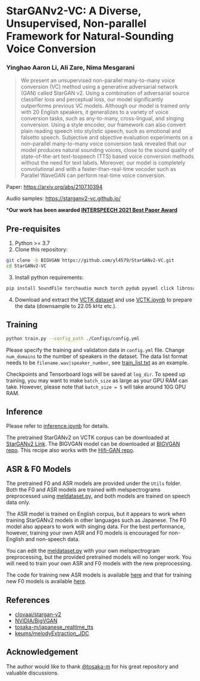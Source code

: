 # StarGANv2-VC: A Diverse, Unsupervised, Non-parallel Framework for Natural-Sounding Voice Conversion

### Yinghao Aaron Li, Ali Zare, Nima Mesgarani

> We present an unsupervised non-parallel many-to-many voice conversion (VC) method using a generative adversarial network (GAN) called StarGAN v2. Using a combination of adversarial source classifier loss and perceptual loss, our model significantly outperforms previous VC models. Although our model is trained only with 20 English speakers, it generalizes to a variety of voice conversion tasks, such as any-to-many, cross-lingual, and singing conversion. Using a style encoder, our framework can also convert plain reading speech into stylistic speech, such as emotional and falsetto speech. Subjective and objective evaluation experiments on a non-parallel many-to-many voice conversion task revealed that our model produces natural sounding voices, close to the sound quality of state-of-the-art text-tospeech (TTS) based voice conversion methods without the need for text labels. Moreover, our model is completely convolutional and with a faster-than-real-time vocoder such as Parallel WaveGAN can perform real-time voice conversion.

Paper: https://arxiv.org/abs/2107.10394

Audio samples: https://starganv2-vc.github.io/

***Our work has been awarded [INTERSPEECH 2021 Best Paper Award](https://www.interspeech2021.org/best-student-paper-awards)**

## Pre-requisites
1. Python >= 3.7
2. Clone this repository:
```bash
git clone -b BIGVGAN https://github.com/yl4579/StarGANv2-VC.git
cd StarGANv2-VC
```
3. Install python requirements: 
```bash
pip install SoundFile torchaudio munch torch pydub pyyaml click librosa 
```
4. Download and extract the [VCTK dataset](https://datashare.ed.ac.uk/handle/10283/3443) 
and use [VCTK.ipynb](https://github.com/yl4579/StarGANv2-VC/blob/BIGVGAN/Data/VCTK.ipynb) to prepare the data (downsample to 22.05 kHz etc.). 

## Training
```bash
python train.py --config_path ./Configs/config.yml
```
Please specify the training and validation data in `config.yml` file. Change `num_domains` to the number of speakers in the dataset. The data list format needs to be `filename.wav|speaker_number`, see [train_list.txt](https://github.com/yl4579/StarGANv2-VC/blob/BIGVGAN/Data/train_list.txt) as an example. 

Checkpoints and Tensorboard logs will be saved at `log_dir`. To speed up training, you may want to make `batch_size` as large as your GPU RAM can take. However, please note that `batch_size = 5` will take around 10G GPU RAM. 

## Inference

Please refer to [inference.ipynb](https://github.com/yl4579/StarGANv2-VC/blob/BIGVGAN/Demo/inference.ipynb) for details. 

The pretrained StarGANv2 on VCTK corpus can be downloaded at [StarGANv2 Link](https://drive.google.com/file/d/1TO83dvhWol-6VPZ49bT8GMKtbqUbq5zr/view?usp=sharing). The BIGVGAN model can be downloaded at [BIGVGAN repo](https://github.com/NVIDIA/BigVGAN). This recipe also works with the [Hifi-GAN repo](https://github.com/jik876/hifi-gan). 

## ASR & F0 Models

The pretrained F0 and ASR models are provided under the `Utils` folder. Both the F0 and ASR models are trained with melspectrograms preprocessed using [meldataset.py](https://github.com/yl4579/StarGANv2-VC/blob/BIGVGAN/meldataset.py), and both models are trained on speech data only. 

The ASR model is trained on English corpus, but it appears to work when training StarGANv2 models in other languages such as Japanese. The F0 model also appears to work with singing data. For the best performance, however, training your own ASR and F0 models is encouraged for non-English and non-speech data. 

You can edit the [meldataset.py](https://github.com/yl4579/StarGANv2-VC/blob/BIGVGAN/meldataset.py) with your own melspectrogram preprocessing, but the provided pretrained models will no longer work. You will need to train your own ASR and F0 models with the new preprocessing. 

The code for training new ASR models is available [here](https://github.com/yl4579/AuxiliaryASR) and that for training new F0 models is available [here](https://github.com/yl4579/PitchExtractor).

## References
- [clovaai/stargan-v2](https://github.com/clovaai/stargan-v2)
- [NVIDIA/BigVGAN](https://github.com/NVIDIA/BigVGAN)
- [tosaka-m/japanese_realtime_tts](https://github.com/tosaka-m/japanese_realtime_tts)
- [keums/melodyExtraction_JDC](https://github.com/keums/melodyExtraction_JDC)

## Acknowledgement
The author would like to thank [@tosaka-m](https://github.com/tosaka-m) for his great repository and valuable discussions.
